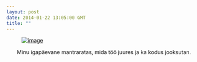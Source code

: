 ```yaml
---
layout: post
date: 2014-01-22 13:05:00 GMT
title: ""
---
```

<p><a href="http://www.youtube.com/watch?v=qrEYkORTxLs&amp;list=PL615BBBE7168FE7FE" title="Mantrade esitusloend" target="_blank"><figure class="tmblr-full" data-orig-height="321" data-orig-width="421" data-orig-src="https://31.media.tumblr.com/a315d0037132becc282821e65f53691d/tumblr_inline_mzt0awKyP81qjcjk2.jpg"><img alt="image" src="https://66.media.tumblr.com/a315d0037132becc282821e65f53691d/tumblr_inline_pk02bzrVHT1qjcjk2_540.jpg" data-orig-height="321" data-orig-width="421" data-orig-src="https://31.media.tumblr.com/a315d0037132becc282821e65f53691d/tumblr_inline_mzt0awKyP81qjcjk2.jpg"></figure></a></p>
<p>&nbsp;&nbsp;&nbsp;&nbsp;&nbsp;&nbsp;&nbsp;Minu igap&auml;evane mantraratas, mida t&ouml;&ouml; juures ja ka kodus jooksutan.</p>